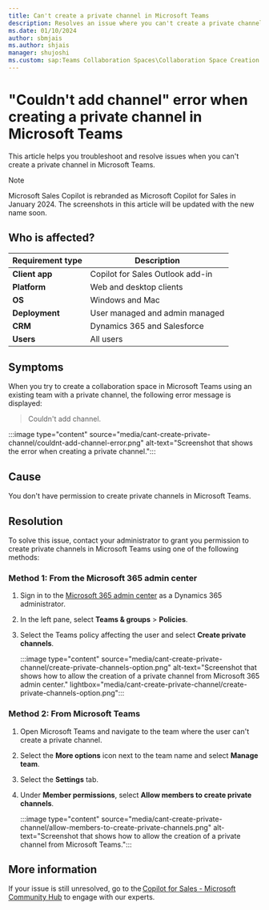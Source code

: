 ```yaml
---
title: Can't create a private channel in Microsoft Teams
description: Resolves an issue where you can't create a private channel in Microsoft Teams.
ms.date: 01/10/2024
author: sbmjais
ms.author: shjais
manager: shujoshi
ms.custom: sap:Teams Collaboration Spaces\Collaboration Space Creation and access from Outlook Side-Panel
---
```

# "Couldn't add channel" error when creating a private channel in Microsoft Teams

This article helps you troubleshoot and resolve issues when you can't create a private channel in Microsoft Teams.

> [!NOTE]
> Microsoft Sales Copilot is rebranded as Microsoft Copilot for Sales in January 2024. The screenshots in this article will be updated with the new name soon.

## Who is affected?

| Requirement type |Description  |
|---------|---------|
|**Client app**     |  Copilot for Sales Outlook add-in        |
|**Platform**     | Web and desktop clients         |
|**OS**     | Windows and Mac         |
|**Deployment**     | User managed and admin managed       |
|**CRM**     | Dynamics 365 and Salesforce      |
|**Users**     | All users |

## Symptoms

When you try to create a collaboration space in Microsoft Teams using an existing team with a private channel, the following error message is displayed:

> Couldn't add channel.

:::image type="content" source="media/cant-create-private-channel/couldnt-add-channel-error.png" alt-text="Screenshot that shows the error when creating a private channel.":::

## Cause

You don't have permission to create private channels in Microsoft Teams.

## Resolution

To solve this issue, contact your administrator to grant you permission to create private channels in Microsoft Teams using one of the following methods:

### Method 1: From the Microsoft 365 admin center

1. Sign in to the [Microsoft 365 admin center](https://admin.microsoft.com/) as a Dynamics 365 administrator.
2. In the left pane, select **Teams & groups** > **Policies**.
3. Select the Teams policy affecting the user and select **Create private channels**.

    :::image type="content" source="media/cant-create-private-channel/create-private-channels-option.png" alt-text="Screenshot that shows how to allow the creation of a private channel from Microsoft 365 admin center." lightbox="media/cant-create-private-channel/create-private-channels-option.png":::

### Method 2: From Microsoft Teams

1. Open Microsoft Teams and navigate to the team where the user can't create a private channel.
2. Select the **More options** icon next to the team name and select **Manage team**.
3. Select the **Settings** tab.
4. Under **Member permissions**, select **Allow members to create private channels**.

    :::image type="content" source="media/cant-create-private-channel/allow-members-to-create-private-channels.png" alt-text="Screenshot that shows how to allow the creation of a private channel from Microsoft Teams.":::

## More information

If your issue is still unresolved, go to the [Copilot for Sales - Microsoft Community Hub](https://techcommunity.microsoft.com/t5/viva-sales/bd-p/VivaSales) to engage with our experts.
